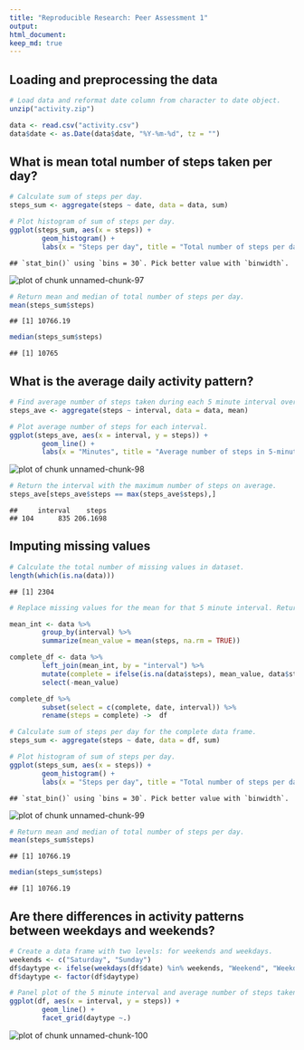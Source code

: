 ```yaml
---
title: "Reproducible Research: Peer Assessment 1"
output:
html_document:
keep_md: true
---
```



## Loading and preprocessing the data


```r
# Load data and reformat date column from character to date object.
unzip("activity.zip")

data <- read.csv("activity.csv")
data$date <- as.Date(data$date, "%Y-%m-%d", tz = "")
```



## What is mean total number of steps taken per day?

```r
# Calculate sum of steps per day.
steps_sum <- aggregate(steps ~ date, data = data, sum)

# Plot histogram of sum of steps per day.
ggplot(steps_sum, aes(x = steps)) +
        geom_histogram() +
        labs(x = "Steps per day", title = "Total number of steps per day")
```

```
## `stat_bin()` using `bins = 30`. Pick better value with `binwidth`.
```

![plot of chunk unnamed-chunk-97](figure/unnamed-chunk-97-1.png)

```r
# Return mean and median of total number of steps per day.
mean(steps_sum$steps)
```

```
## [1] 10766.19
```

```r
median(steps_sum$steps)
```

```
## [1] 10765
```



## What is the average daily activity pattern?

```r
# Find average number of steps taken during each 5 minute interval over the course of the study.
steps_ave <- aggregate(steps ~ interval, data = data, mean)

# Plot average number of steps for each interval.
ggplot(steps_ave, aes(x = interval, y = steps)) +
        geom_line() +
        labs(x = "Minutes", title = "Average number of steps in 5-minute time intervals")
```

![plot of chunk unnamed-chunk-98](figure/unnamed-chunk-98-1.png)

```r
# Return the interval with the maximum number of steps on average.
steps_ave[steps_ave$steps == max(steps_ave$steps),]
```

```
##     interval    steps
## 104      835 206.1698
```



## Imputing missing values

```r
# Calculate the total number of missing values in dataset.
length(which(is.na(data)))
```

```
## [1] 2304
```

```r
# Replace missing values for the mean for that 5 minute interval. Return a new data frame (df) with these missing values filled.

mean_int <- data %>%
        group_by(interval) %>%
        summarize(mean_value = mean(steps, na.rm = TRUE))

complete_df <- data %>%
        left_join(mean_int, by = "interval") %>%
        mutate(complete = ifelse(is.na(data$steps), mean_value, data$steps)) %>%
        select(-mean_value)

complete_df %>% 
        subset(select = c(complete, date, interval)) %>%
        rename(steps = complete) ->  df

# Calculate sum of steps per day for the complete data frame.
steps_sum <- aggregate(steps ~ date, data = df, sum)

# Plot histogram of sum of steps per day.
ggplot(steps_sum, aes(x = steps)) +
        geom_histogram() +
        labs(x = "Steps per day", title = "Total number of steps per day")
```

```
## `stat_bin()` using `bins = 30`. Pick better value with `binwidth`.
```

![plot of chunk unnamed-chunk-99](figure/unnamed-chunk-99-1.png)

```r
# Return mean and median of total number of steps per day.
mean(steps_sum$steps)
```

```
## [1] 10766.19
```

```r
median(steps_sum$steps)
```

```
## [1] 10766.19
```



## Are there differences in activity patterns between weekdays and weekends?

```r
# Create a data frame with two levels: for weekends and weekdays.
weekends <- c("Saturday", "Sunday")
df$daytype <- ifelse(weekdays(df$date) %in% weekends, "Weekend", "Weekday") 
df$daytype <- factor(df$daytype)

# Panel plot of the 5 minute interval and average number of steps taken, averaged across all weekday or weekend days.
ggplot(df, aes(x = interval, y = steps)) +
        geom_line() +
        facet_grid(daytype ~.)
```

![plot of chunk unnamed-chunk-100](figure/unnamed-chunk-100-1.png)


